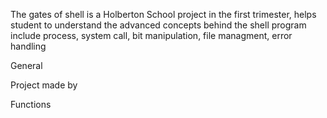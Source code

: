 The gates of shell is a Holberton School project in the first trimester, helps student to understand the advanced concepts behind the shell program include process, system call, bit manipulation, file managment, error handling

General

Project made by

Functions
